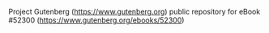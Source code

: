 Project Gutenberg (https://www.gutenberg.org) public repository for
eBook #52300 (https://www.gutenberg.org/ebooks/52300)
